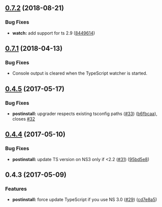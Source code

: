 <a name="0.7.2"></a>
## [0.7.2](https://github.com/NativeScript/nativescript-dev-typescript/compare/v0.7.1...v0.7.2) (2018-08-21)

### Bug Fixes

* **watch:** add support for ts 2.9 ([8449614](https://github.com/NativeScript/nativescript-dev-typescript/commit/8449614))


<a name="0.7.1"></a>
## [0.7.1](https://github.com/NativeScript/nativescript-dev-typescript/compare/v0.7.0...v0.7.1) (2018-04-13)

### Bug Fixes
* Console output is cleared when the TypeScript watcher is started.

<a name="0.4.5"></a>
## [0.4.5](https://github.com/NativeScript/nativescript-dev-typescript/compare/0.4.4...0.4.5) (2017-05-17)


### Bug Fixes

* **postinstall:** upgrader respects existing tsconfig paths ([#33](https://github.com/NativeScript/nativescript-dev-typescript/issues/33)) ([b6fbcaa](https://github.com/NativeScript/nativescript-dev-typescript/commit/b6fbcaa)), closes [#32](https://github.com/NativeScript/nativescript-dev-typescript/issues/32)



<a name="0.4.4"></a>
## [0.4.4](https://github.com/NativeScript/nativescript-dev-typescript/compare/0.4.3...0.4.4) (2017-05-10)


### Bug Fixes

* **postinstall:** update TS version on NS3 only if <2.2 ([#31](https://github.com/NativeScript/nativescript-dev-typescript/issues/31)) ([95bd5e8](https://github.com/NativeScript/nativescript-dev-typescript/commit/95bd5e8))



<a name="0.4.3"></a>
## 0.4.3 (2017-05-09)

### Features

* **postinstall:** force update TypeScript if you use NS 3.0 ([#29](https://github.com/NativeScript/nativescript-dev-typescript/issues/29)) ([cd7e8a5](https://github.com/NativeScript/nativescript-dev-typescript/commit/cd7e8a5))

